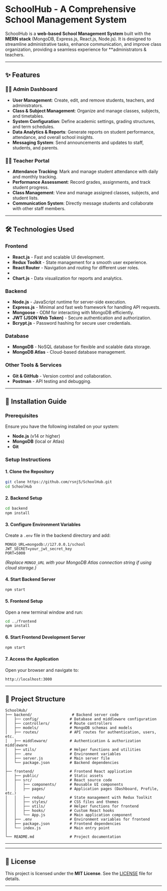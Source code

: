# SchoolHub - A Comprehensive School Management System

SchoolHub is a **web-based School Management System** built with the **MERN stack** (MongoDB, Express.js, React.js, Node.js). It is designed to streamline administrative tasks, enhance communication, and improve class organization, providing a seamless experience for **administrators & teachers.

---

## ✨ Features

### 👨‍💼 Admin Dashboard
- **User Management**: Create, edit, and remove students, teachers, and administrators.
- **Class & Subject Management**: Organize and manage classes, subjects, and timetables.
- **System Configuration**: Define academic settings, grading structures, and term schedules.
- **Data Analytics & Reports**: Generate reports on student performance, attendance, and overall school insights.
- **Messaging System**: Send announcements and updates to staff, students, and parents.

### 👩‍🏫 Teacher Portal
- **Attendance Tracking**: Mark and manage student attendance with daily and monthly tracking.
- **Performance Assessment**: Record grades, assignments, and track student progress.
- **Class Management**: View and manage assigned classes, subjects, and student lists.
- **Communication System**: Directly message students and collaborate with other staff members.


---

## 🛠 Technologies Used

### **Frontend**
- **React.js** - Fast and scalable UI development.
- **Redux Toolkit** - State management for a smooth user experience.
- **React Router** - Navigation and routing for different user roles.
-
- **Chart.js** - Data visualization for reports and analytics.

### **Backend**
- **Node.js** - JavaScript runtime for server-side execution.
- **Express.js** - Minimal and fast web framework for handling API requests.
- **Mongoose** - ODM for interacting with MongoDB efficiently.
- **JWT (JSON Web Token)** - Secure authentication and authorization.
- **Bcrypt.js** - Password hashing for secure user credentials.

### **Database**
- **MongoDB** - NoSQL database for flexible and scalable data storage.
- **MongoDB Atlas** - Cloud-based database management.

### **Other Tools & Services**
- **Git & GitHub** - Version control and collaboration.
- **Postman** - API testing and debugging.

---

## 🚀 Installation Guide

### **Prerequisites**
Ensure you have the following installed on your system:
- **Node.js** (v14 or higher)
- **MongoDB** (local or Atlas)
- **Git**

### **Setup Instructions**

#### **1. Clone the Repository**
```bash
git clone https://github.com/rsnj5/SchoolHub.git
cd SchoolHub
```

#### **2. Backend Setup**
```bash
cd backend
npm install
```

#### **3. Configure Environment Variables**
Create a `.env` file in the backend directory and add:
```env
MONGO_URL=mongodb://127.0.0.1/school
JWT_SECRET=your_jwt_secret_key
PORT=5000
```
*(Replace `MONGO_URL` with your MongoDB Atlas connection string if using cloud storage.)*

#### **4. Start Backend Server**
```bash
npm start
```

#### **5. Frontend Setup**
Open a new terminal window and run:
```bash
cd ../frontend
npm install
```

#### **6. Start Frontend Development Server**
```bash
npm start
```

#### **7. Access the Application**
Open your browser and navigate to:
```
http://localhost:3000
```

---

## 📂 Project Structure

```
SchoolHub/
├── backend/                  # Backend server code
│   ├── config/              # Database and middleware configuration
│   ├── controllers/         # Route controllers
│   ├── models/              # MongoDB schemas and models
│   ├── routes/              # API routes for authentication, users, etc.
│   ├── middleware/          # Authentication & authorization middleware
│   ├── utils/               # Helper functions and utilities
│   ├── .env                 # Environment variables
│   ├── server.js            # Main server file
│   └── package.json         # Backend dependencies
│
├── frontend/                # Frontend React application
│   ├── public/              # Static assets
│   ├── src/                 # React source code
│   │   ├── components/      # Reusable UI components
│   │   ├── pages/           # Application pages (Dashboard, Profile, etc.)
│   │   ├── redux/           # State management with Redux Toolkit
│   │   ├── styles/          # CSS files and themes
│   │   ├── utils/           # Helper functions for frontend
│   │   ├── hooks/           # Custom React hooks
│   │   └── App.js           # Main application component
│   ├── .env                 # Environment variables for frontend
│   ├── package.json         # Frontend dependencies
│   └── index.js             # Main entry point
│
└── README.md                # Project documentation
```

---



---

## 📄 License
This project is licensed under the **MIT License**. See the [LICENSE](LICENSE) file for details.


---


